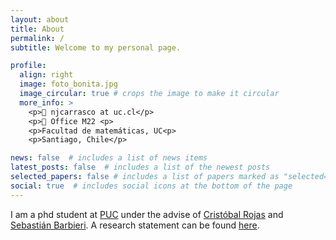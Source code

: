 ```yaml
---
layout: about
title: About
permalink: /
subtitle: Welcome to my personal page. 

profile:
  align: right
  image: foto_bonita.jpg
  image_circular: true # crops the image to make it circular
  more_info: >
    <p>📧 njcarrasco at uc.cl</p>
    <p>📍 Office M22 <p>
    <p>Facultad de matemáticas, UC<p>
    <p>Santiago, Chile</p>

news: false  # includes a list of news items
latest_posts: false  # includes a list of the newest posts
selected_papers: false # includes a list of papers marked as "selected={true}"
social: true  # includes social icons at the bottom of the page
---
```


I am a phd student at [PUC](mat.uc.cl) under the advise of [Cristóbal Rojas](https://www.mat.uc.cl/personas/perfil/cristobal.rojas) and [Sebastián Barbieri](http://www.sbarbieri.usach.cl/). A research statement can be found [here](/assets/pdf/Research_statement.pdf).
